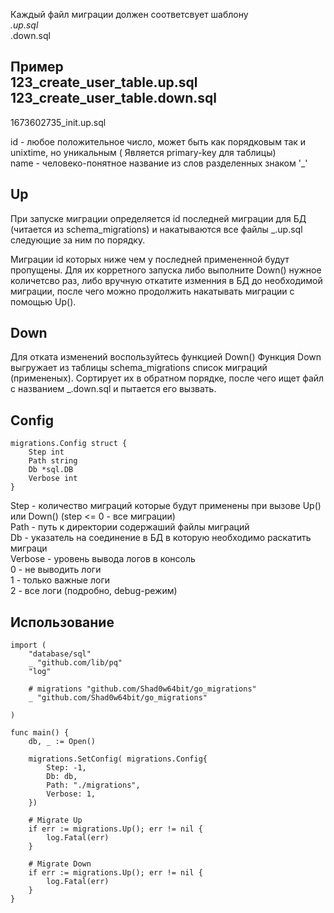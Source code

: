 Каждый файл миграции должен соответсвует шаблону  
<id>_<name>.up.sql  
<id>_<name>.down.sql

Пример    
123_create_user_table.up.sql  
123_create_user_table.down.sql  
---  
1673602735_init.up.sql  

id - любое положительное число, может быть как порядковым так и unixtime, но уникальным (
Является primary-key для таблицы)  
name - человеко-понятное название из слов разделенных знаком '_'

## Up
При запуске миграции определяется id последней миграции для БД (читается из schema_migrations) и накатываются все файлы <id>_<name>.up.sql следующие за ним по порядку.

Миграции id которых ниже чем у последней примененной будут пропущены.
Для их корретного запуска либо выполните Down() нужное количетсво раз, либо вручную откатите изменния в БД до необходимой миграции, после чего можно продолжить накатывать миграции с помощью Up().

## Down
Для отката изменений воспользуйтесь функцией Down()
Функция Down выгружает из таблицы schema_migrations список миграций (примененых).
Сортирует их в обратном порядке, после чего ищет файл с названием <id>_<name>.down.sql и пытается его вызвать.

## Config
```
migrations.Config struct {	
	Step int
	Path string
	Db *sql.DB
	Verbose int
}
```

Step - количество миграций которые будут применены при вызове Up() или Down() (step <= 0 - все миграции)  
Path - путь к директории содержаший файлы миграций  
Db - указатель на соединение в БД в которую необходимо раскатить миграци  
Verbose - уровень вывода логов в консоль  
	0 - не выводить логи  
	1 - только важные логи  
	2 - все логи (подробно, debug-режим)  

## Использование
```
import (
	"database/sql"
	_ "github.com/lib/pq"
	"log"
	
	# migrations "github.com/Shad0w64bit/go_migrations"
	_ "github.com/Shad0w64bit/go_migrations"		

)

func main() {
	db, _ := Open()
	
	migrations.SetConfig( migrations.Config{
		Step: -1,
		Db: db,
		Path: "./migrations",
		Verbose: 1,
	})
	
	# Migrate Up
	if err := migrations.Up(); err != nil {	
		log.Fatal(err)
	}
	
	# Migrate Down
	if err := migrations.Up(); err != nil {	
		log.Fatal(err)
	}
}
